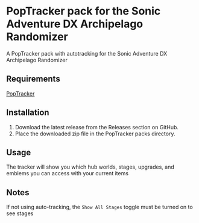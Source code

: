 # PopTracker pack for the Sonic Adventure DX Archipelago Randomizer

A PopTracker pack with autotracking for the Sonic Adventure DX Archipelago Randomizer

## Requirements
[PopTracker](https://github.com/black-sliver/PopTracker)

## Installation

1. Download the latest release from the Releases section on GitHub.
2. Place the downloaded zip file in the PopTracker packs directory.

## Usage

The tracker will show you which hub worlds, stages, upgrades, and emblems you can access with your current items

## Notes

If not using auto-tracking, the `Show All Stages` toggle must be turned on to see stages
